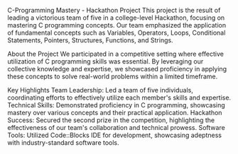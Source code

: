 
C-Programming Mastery - Hackathon Project
This project is the result of leading a victorious team of five in a college-level Hackathon, focusing on mastering C programming concepts. Our team emphasized the application of fundamental concepts such as Variables, Operators, Loops, Conditional Statements, Pointers, Structures, Functions, and Strings.

About the Project
We participated in a competitive setting where effective utilization of C programming skills was essential. By leveraging our collective knowledge and expertise, we showcased proficiency in applying these concepts to solve real-world problems within a limited timeframe.

Key Highlights
Team Leadership: Led a team of five individuals, coordinating efforts to effectively utilize each member's skills and expertise.
Technical Skills: Demonstrated proficiency in C programming, showcasing mastery over various concepts and their practical application.
Hackathon Success: Secured the second prize in the competition, highlighting the effectiveness of our team's collaboration and technical prowess.
Software Tools: Utilized Code::Blocks IDE for development, showcasing adeptness with industry-standard software tools.
